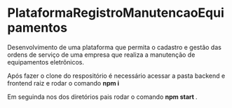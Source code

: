 # PlataformaRegistroManutencaoEquipamentos
Desenvolvimento de uma plataforma que permita o cadastro e gestão das ordens de serviço de uma empresa que realiza a manutenção de equipamentos eletrônicos.

Após fazer o clone do respositório é necessário acessar a pasta backend e frontend raiz e rodar o comando <strong> npm i </strong>

Em seguinda nos dos diretórios pais rodar o comando <strong> npm start </strong>.
